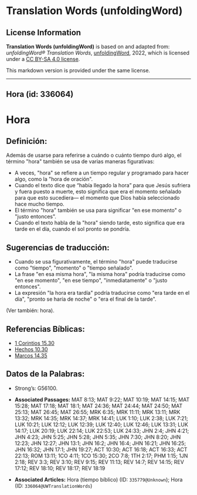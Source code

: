 # Translation Words (unfoldingWord)

## License Information

**Translation Words (unfoldingWord)** is based on and adapted from: _unfoldingWord® Translation Words_, [unfoldingWord](https://unfoldingword.org/utw), 2022, which is licensed under a [CC BY-SA 4.0 license](https://creativecommons.org/licenses/by-sa/4.0/legalcode.en).

This markdown version is provided under the same license.



--------------------------------

## Hora (id: 336064)

Hora
====

Definición:
-----------

Además de usarse para referirse a cuándo o cuánto tiempo duró algo, el término "hora" también se usa de varias maneras figurativas:

* A veces, "hora" se refiere a un tiempo regular y programado para hacer algo, como la "hora de oración".
* Cuando el texto dice que “había llegado la hora” para que Jesús sufriera y fuera puesto a muerte, esto significa que era el momento señalado para que esto sucediera— el momento que Dios había seleccionado hace mucho tiempo.
* El término "hora" también se usa para significar "en ese momento" o "justo entonces".
* Cuando el texto habla de la "hora" siendo tarde, esto significa que era tarde en el día, cuando el sol pronto se pondría.

Sugerencias de traducción:
--------------------------

* Cuando se usa figurativamente, el término "hora" puede traducirse como "tiempo", "momento" o "tiempo señalado".
* La frase "en esa misma hora", "la misma hora" podría traducirse como "en ese momento", "en ese tiempo", "inmediatamente" o "justo entonces".
* La expresión "la hora era tardía" podría traducirse como "era tarde en el día", "pronto se haría de noche" o "era el final de la tarde".

(Ver también: hora).

Referencias Bíblicas:
---------------------

* [1 Corintios 15\.30](https://ref.ly/1Cor15:30)
* [Hechos 10\.30](https://ref.ly/Acts10:30)
* [Marcos 14\.35](https://ref.ly/Mark14:35)

Datos de la Palabras:
---------------------

* Strong’s: G56100\.

* **Associated Passages:** MAT 8:13; MAT 9:22; MAT 10:19; MAT 14:15; MAT 15:28; MAT 17:18; MAT 18:1; MAT 24:36; MAT 24:44; MAT 24:50; MAT 25:13; MAT 26:45; MAT 26:55; MRK 6:35; MRK 11:11; MRK 13:11; MRK 13:32; MRK 14:35; MRK 14:37; MRK 14:41; LUK 1:10; LUK 2:38; LUK 7:21; LUK 10:21; LUK 12:12; LUK 12:39; LUK 12:40; LUK 12:46; LUK 13:31; LUK 14:17; LUK 20:19; LUK 22:14; LUK 22:53; LUK 24:33; JHN 2:4; JHN 4:21; JHN 4:23; JHN 5:25; JHN 5:28; JHN 5:35; JHN 7:30; JHN 8:20; JHN 12:23; JHN 12:27; JHN 13:1; JHN 16:2; JHN 16:4; JHN 16:21; JHN 16:25; JHN 16:32; JHN 17:1; JHN 19:27; ACT 10:30; ACT 16:18; ACT 16:33; ACT 22:13; ROM 13:11; 1CO 4:11; 1CO 15:30; 2CO 7:8; 1TH 2:17; PHM 1:15; 1JN 2:18; REV 3:3; REV 3:10; REV 9:15; REV 11:13; REV 14:7; REV 14:15; REV 17:12; REV 18:10; REV 18:17; REV 18:19
* **Associated Articles:** Hora (tiempo bíblico) (ID: `335779@Unknown`); Hora (ID: `336064@UWTranslationWords`)

